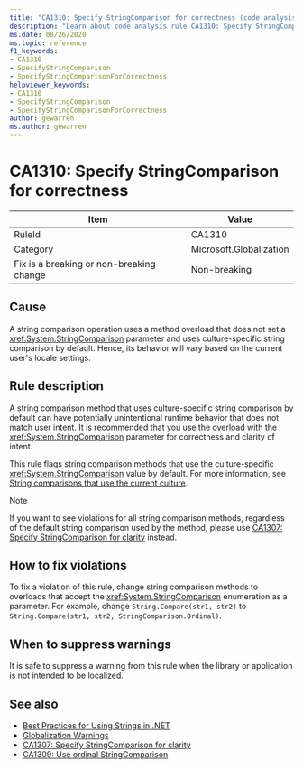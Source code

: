 ```yaml
---
title: "CA1310: Specify StringComparison for correctness (code analysis)"
description: "Learn about code analysis rule CA1310: Specify StringComparison for correctness"
ms.date: 08/26/2020
ms.topic: reference
f1_keywords:
- CA1310
- SpecifyStringComparison
- SpecifyStringComparisonForCorrectness
helpviewer_keywords:
- CA1310
- SpecifyStringComparison
- SpecifyStringComparisonForCorrectness
author: gewarren
ms.author: gewarren
---
```

# CA1310: Specify StringComparison for correctness

|Item|Value|
|-|-|
|RuleId|CA1310|
|Category|Microsoft.Globalization|
|Fix is a breaking or non-breaking change|Non-breaking|

## Cause

A string comparison operation uses a method overload that does not set a <xref:System.StringComparison> parameter and uses culture-specific string comparison by default. Hence, its behavior will vary based on the current user's locale settings.

## Rule description

A string comparison method that uses culture-specific string comparison by default can have potentially unintentional runtime behavior that does not match user intent. It is recommended that you use the overload with the <xref:System.StringComparison> parameter for correctness and clarity of intent.

This rule flags string comparison methods that use the culture-specific <xref:System.StringComparison> value by default. For more information, see [String comparisons that use the current culture](../../../standard/base-types/best-practices-strings.md#string-comparisons-that-use-the-current-culture).

> [!NOTE]
> If you want to see violations for all string comparison methods, regardless of the default string comparison used by the method, please use [CA1307: Specify StringComparison for clarity](ca1307.md) instead.

## How to fix violations

To fix a violation of this rule, change string comparison methods to overloads that accept the <xref:System.StringComparison> enumeration as a parameter. For example, change `String.Compare(str1, str2)` to `String.Compare(str1, str2, StringComparison.Ordinal)`.

## When to suppress warnings

It is safe to suppress a warning from this rule when the library or application is not intended to be localized.

## See also

- [Best Practices for Using Strings in .NET](../../../standard/base-types/best-practices-strings.md)
- [Globalization Warnings](globalization-warnings.md)
- [CA1307: Specify StringComparison for clarity](ca1307.md)
- [CA1309: Use ordinal StringComparison](ca1309.md)
